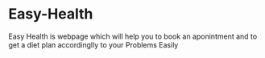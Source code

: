# Easy-Health
Easy Health is webpage which will help you to book an aponintment and to get a diet plan accordinglly to your Problems Easily 
